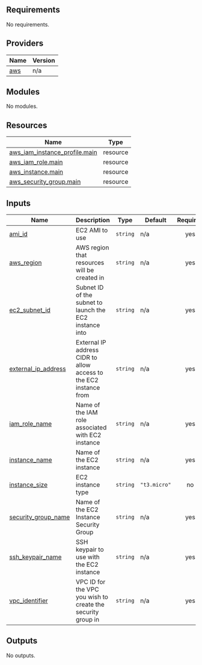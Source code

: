 <!-- BEGIN_TF_DOCS -->
## Requirements

No requirements.

## Providers

| Name | Version |
|------|---------|
| <a name="provider_aws"></a> [aws](#provider\_aws) | n/a |

## Modules

No modules.

## Resources

| Name | Type |
|------|------|
| [aws_iam_instance_profile.main](https://registry.terraform.io/providers/hashicorp/aws/latest/docs/resources/iam_instance_profile) | resource |
| [aws_iam_role.main](https://registry.terraform.io/providers/hashicorp/aws/latest/docs/resources/iam_role) | resource |
| [aws_instance.main](https://registry.terraform.io/providers/hashicorp/aws/latest/docs/resources/instance) | resource |
| [aws_security_group.main](https://registry.terraform.io/providers/hashicorp/aws/latest/docs/resources/security_group) | resource |

## Inputs

| Name | Description | Type | Default | Required |
|------|-------------|------|---------|:--------:|
| <a name="input_ami_id"></a> [ami\_id](#input\_ami\_id) | EC2 AMI to use | `string` | n/a | yes |
| <a name="input_aws_region"></a> [aws\_region](#input\_aws\_region) | AWS region that resources will be created in | `string` | n/a | yes |
| <a name="input_ec2_subnet_id"></a> [ec2\_subnet\_id](#input\_ec2\_subnet\_id) | Subnet ID of the subnet to launch the EC2 instance into | `string` | n/a | yes |
| <a name="input_external_ip_address"></a> [external\_ip\_address](#input\_external\_ip\_address) | External IP address CIDR to allow access to the EC2 instance from | `string` | n/a | yes |
| <a name="input_iam_role_name"></a> [iam\_role\_name](#input\_iam\_role\_name) | Name of the IAM role associated with EC2 instance | `string` | n/a | yes |
| <a name="input_instance_name"></a> [instance\_name](#input\_instance\_name) | Name of the EC2 instance | `string` | n/a | yes |
| <a name="input_instance_size"></a> [instance\_size](#input\_instance\_size) | EC2 instance type | `string` | `"t3.micro"` | no |
| <a name="input_security_group_name"></a> [security\_group\_name](#input\_security\_group\_name) | Name of the EC2 Instance Security Group | `string` | n/a | yes |
| <a name="input_ssh_keypair_name"></a> [ssh\_keypair\_name](#input\_ssh\_keypair\_name) | SSH keypair to use with the EC2 instance | `string` | n/a | yes |
| <a name="input_vpc_identifier"></a> [vpc\_identifier](#input\_vpc\_identifier) | VPC ID for the VPC you wish to create the security group in | `string` | n/a | yes |

## Outputs

No outputs.
<!-- END_TF_DOCS -->